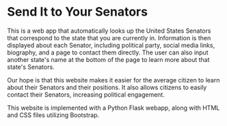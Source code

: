 # Send It to Your Senators
This is a web app that automatically looks up the United States Senators that correspond to the state that you are currently in. Information is then displayed about each Senator, including political party, social media links, biography, and a page to contact them directly. The user can also input another state's name at the bottom of the page to learn more about that state's Senators.

Our hope is that this website makes it easier for the average citizen to learn about their Senators and their positions. It also allows citizens to easily contact their Senators, increasing political engagement.

This website is implemented with a Python Flask webapp, along with HTML and CSS files utilizing Bootstrap. 
